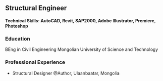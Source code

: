 ## Structural Engineer

#### Technical Skills: AutoCAD, Revit, SAP2000, Adobe Illustrator, Premiere, Photoshop

### Education
BEng in Civil Engineering
Mongolian University of Science and Technology

### Professional Experience

- Structural Designer @Author, Ulaanbaatar, Mongolia
